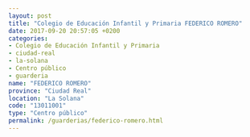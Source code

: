 ```yaml
---
layout: post
title: "Colegio de Educación Infantil y Primaria FEDERICO ROMERO"
date: 2017-09-20 20:57:05 +0200
categories:
- Colegio de Educación Infantil y Primaria
- ciudad-real
- la-solana
- Centro público
- guarderia
name: "FEDERICO ROMERO"
province: "Ciudad Real"
location: "La Solana"
code: "13011001"
type: "Centro público"
permalink: /guarderias/federico-romero.html
---
```

